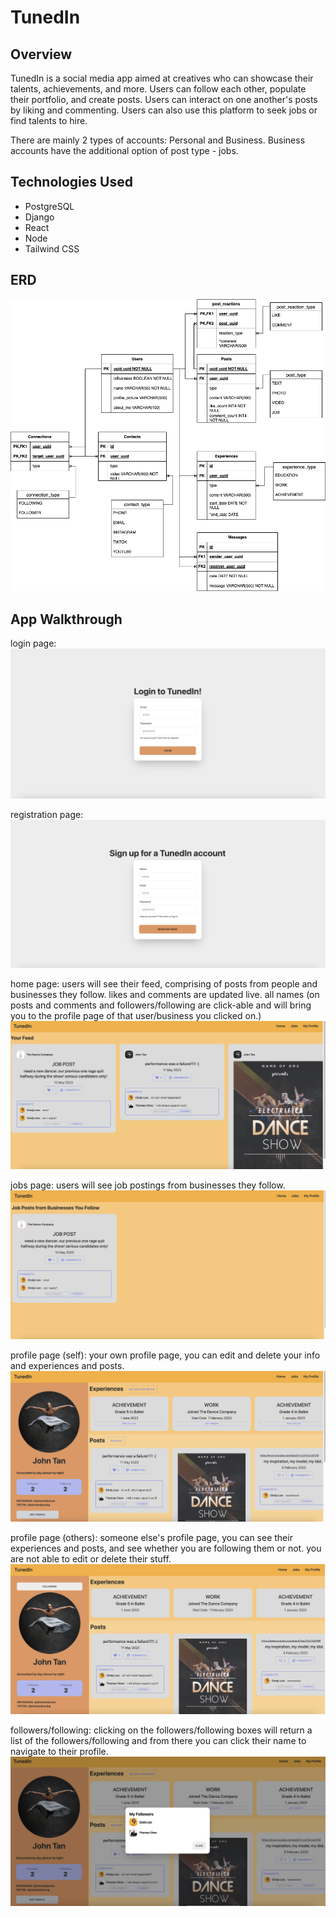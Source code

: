 # TunedIn

## Overview

TunedIn is a social media app aimed at creatives who can showcase their talents, achievements, and more. Users can follow each other, populate their portfolio, and create posts. Users can interact on one another's posts by liking and commenting. Users can also use this platform to seek jobs or find talents to hire.

There are mainly 2 types of accounts: Personal and Business.
Business accounts have the additional option of post type - jobs.

## Technologies Used

- PostgreSQL
- Django
- React
- Node
- Tailwind CSS

## ERD

![erd](readmepics/erd.png)

## App Walkthrough

login page:
![login](readmepics/login.png)

registration page:
![registration](readmepics/registration.png)

home page: users will see their feed, comprising of posts from people and businesses they follow. likes and comments are updated live. all names (on posts and comments and followers/following are click-able and will bring you to the profile page of that user/business you clicked on.)
![home](readmepics/home.png)

jobs page: users will see job postings from businesses they follow.
![jobs](readmepics/jobs.png)

profile page (self): your own profile page, you can edit and delete your info and experiences and posts.
![profileself](readmepics/profileself.png)

profile page (others): someone else's profile page, you can see their experiences and posts, and see whether you are following them or not. you are not able to edit or delete their stuff.
![profileothers](readmepics/profileothers.png)

followers/following: clicking on the followers/following boxes will return a list of the followers/following and from there you can click their name to navigate to their profile.
![followers](readmepics/followers.png)
